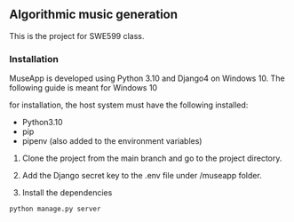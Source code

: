 ## Algorithmic music generation

This is the project for SWE599 class.

### Installation

MuseApp is developed using Python 3.10 and Django4 on Windows 10. The following guide is meant for Windows 10

for installation, the host system must have the following installed:

- Python3.10
- pip
- pipenv (also added to the environment variables)

1. Clone the project from the main branch and go to the project directory.

3. Add the Django secret key to the .env file under /museapp folder.

4. Install the dependencies

```python manage.py server```